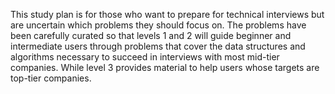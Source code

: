 This study plan is for those who want to prepare for technical interviews but are uncertain which problems they should focus on. The problems have been carefully curated so that levels 1 and 2 will guide beginner and intermediate users through problems that cover the data structures and algorithms necessary to succeed in interviews with most mid-tier companies. While level 3 provides material to help users whose targets are top-tier companies.